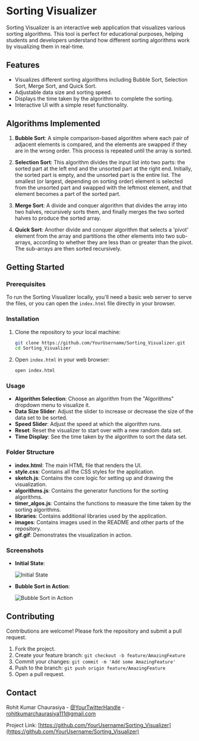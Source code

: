 # Sorting Visualizer

Sorting Visualizer is an interactive web application that visualizes various sorting algorithms. This tool is perfect for educational purposes, helping students and developers understand how different sorting algorithms work by visualizing them in real-time.

## Features

- Visualizes different sorting algorithms including Bubble Sort, Selection Sort, Merge Sort, and Quick Sort.
- Adjustable data size and sorting speed.
- Displays the time taken by the algorithm to complete the sorting.
- Interactive UI with a simple reset functionality.

## Algorithms Implemented

1. **Bubble Sort**: A simple comparison-based algorithm where each pair of adjacent elements is compared, and the elements are swapped if they are in the wrong order. This process is repeated until the array is sorted.

2. **Selection Sort**: This algorithm divides the input list into two parts: the sorted part at the left end and the unsorted part at the right end. Initially, the sorted part is empty, and the unsorted part is the entire list. The smallest (or largest, depending on sorting order) element is selected from the unsorted part and swapped with the leftmost element, and that element becomes a part of the sorted part.

3. **Merge Sort**: A divide and conquer algorithm that divides the array into two halves, recursively sorts them, and finally merges the two sorted halves to produce the sorted array.

4. **Quick Sort**: Another divide and conquer algorithm that selects a 'pivot' element from the array and partitions the other elements into two sub-arrays, according to whether they are less than or greater than the pivot. The sub-arrays are then sorted recursively.

## Getting Started

### Prerequisites

To run the Sorting Visualizer locally, you'll need a basic web server to serve the files, or you can open the `index.html` file directly in your browser.

### Installation

1. Clone the repository to your local machine:

    ```bash
    git clone https://github.com/YourUsername/Sorting_Visualizer.git
    cd Sorting_Visualizer
    ```

2. Open `index.html` in your web browser:

    ```bash
    open index.html
    ```

### Usage

- **Algorithm Selection**: Choose an algorithm from the "Algorithms" dropdown menu to visualize it.
- **Data Size Slider**: Adjust the slider to increase or decrease the size of the data set to be sorted.
- **Speed Slider**: Adjust the speed at which the algorithm runs.
- **Reset**: Reset the visualizer to start over with a new random data set.
- **Time Display**: See the time taken by the algorithm to sort the data set.

### Folder Structure

- **index.html**: The main HTML file that renders the UI.
- **style.css**: Contains all the CSS styles for the application.
- **sketch.js**: Contains the core logic for setting up and drawing the visualization.
- **algorithms.js**: Contains the generator functions for the sorting algorithms.
- **timer_algos.js**: Contains the functions to measure the time taken by the sorting algorithms.
- **libraries**: Contains additional libraries used by the application.
- **images**: Contains images used in the README and other parts of the repository.
- **gif.gif**: Demonstrates the visualization in action.

### Screenshots

- **Initial State**:

    ![Initial State](images/sort_project_pic.jpg)

- **Bubble Sort in Action**:

    ![Bubble Sort in Action](images/gif.gif)

## Contributing

Contributions are welcome! Please fork the repository and submit a pull request.

1. Fork the project.
2. Create your feature branch: `git checkout -b feature/AmazingFeature`
3. Commit your changes: `git commit -m 'Add some AmazingFeature'`
4. Push to the branch: `git push origin feature/AmazingFeature`
5. Open a pull request.


## Contact

Rohit Kumar Chaurasiya - [@YourTwitterHandle](https://twitter.com/yourhandle) - rohitkumarchaurasiya111@gmail.com

Project Link: [https://github.com/YourUsername/Sorting_Visualizer](https://github.com/YourUsername/Sorting_Visualizer)

